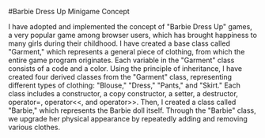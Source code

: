 #Barbie Dress Up Minigame Concept


I have adopted and implemented the concept of "Barbie Dress Up" games, a very popular game among browser users, which has brought happiness to many girls during their childhood. I have created a base class called "Garment," which represents a general piece of clothing, from which the entire game program originates. Each variable in the "Garment" class consists of a code and a color. Using the principle of inheritance, I have created four derived classes from the "Garment" class, representing different types of clothing: "Blouse," "Dress," "Pants," and "Skirt." Each class includes a constructor, a copy constructor, a setter, a destructor, operator=, operator<<, and operator>>. Then, I created a class called "Barbie," which represents the Barbie doll itself. Through the "Barbie" class, we upgrade her physical appearance by repeatedly adding and removing various clothes.
